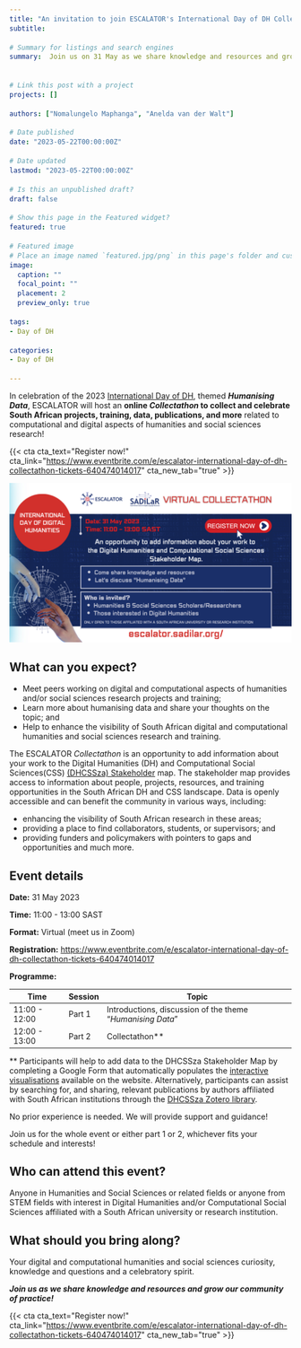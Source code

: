 ```yaml
---
title: "An invitation to join ESCALATOR's International Day of DH Collectathon"
subtitle: 

# Summary for listings and search engines
summary:  Join us on 31 May as we share knowledge and resources and grow our community of practice. 


# Link this post with a project
projects: []

authors: ["Nomalungelo Maphanga", "Anelda van der Walt"]

# Date published
date: "2023-05-22T00:00:00Z"

# Date updated
lastmod: "2023-05-22T00:00:00Z"

# Is this an unpublished draft?
draft: false

# Show this page in the Featured widget?
featured: true

# Featured image
# Place an image named `featured.jpg/png` in this page's folder and customize its options here.
image:
  caption: ""
  focal_point: ""
  placement: 2
  preview_only: true

tags:
- Day of DH

categories:
- Day of DH

---
```


In celebration of the 2023 [International Day of DH](https://crihn.openum.ca/nouvelles/2023/05/02/day-of-dh-2023-is-on-may-31st/), themed <em>__Humanising Data__</em>,  ESCALATOR will host an __online _Collectathon_ to collect and celebrate South African projects, training, data, publications, and more__ related to computational and digital aspects of humanities and social sciences research! 

{{< cta cta_text="Register now!" cta_link="https://www.eventbrite.com/e/escalator-international-day-of-dh-collectathon-tickets-640474014017" cta_new_tab="true" >}}


[![flyer](featured.png)](https://www.eventbrite.com/e/escalator-international-day-of-dh-collectathon-tickets-640474014017)
 
## What can you expect? 

- Meet peers working on digital and computational aspects of humanities and/or social sciences research projects and training; 
- Learn more about humanising data and share your thoughts on the topic; and
- Help to enhance the visibility of South African digital and computational humanities and social sciences research and training. 

The ESCALATOR _Collectathon_ is an opportunity to add information about your work to the Digital Humanities (DH) and Computational Social Sciences(CSS) [(DHCSSza) Stakeholder](https://escalator.sadilar.org/stakeholder-map/) map. The stakeholder map provides access to information about people, projects, resources, and training opportunities in the South African DH and CSS landscape. Data is openly accessible and can benefit the community in various ways, including:
- enhancing the visibility of South African research in these areas;
- providing a place to find collaborators, students, or supervisors; and
- providing funders and policymakers with pointers to gaps and opportunities and much more.


## Event details

__Date:__ 31 May 2023

__Time:__ 11:00 - 13:00 SAST

__Format:__ Virtual (meet us in Zoom)

__Registration:__ https://www.eventbrite.com/e/escalator-international-day-of-dh-collectathon-tickets-640474014017


__Programme:__

| Time | Session | Topic |
|---------|-----------------|--------------|
|11:00 - 12:00 | Part 1 | Introductions, discussion of the theme “_Humanising Data_”|
|12:00 - 13:00 | Part 2 | Collectathon** |


** Participants will help to add data to the DHCSSza Stakeholder Map by completing a Google Form that automatically populates the [interactive visualisations](https://escalator.sadilar.org/stakeholder-map/) available on the website. Alternatively, participants can assist by searching for, and sharing, relevant publications by authors affiliated with South African institutions through the [DHCSSza Zotero library](https://www.zotero.org/groups/3866799/dhcssza). 

No prior experience is needed. We will provide support and guidance!

Join us for the whole event or either part 1 or 2, whichever fits your schedule and interests!

## Who can attend this event?

Anyone in Humanities and Social Sciences or related fields or anyone from STEM fields with interest in Digital Humanities and/or Computational Social Sciences affiliated with a South African university or research institution.

## What should you bring along?

Your digital and computational humanities and social sciences curiosity, knowledge and questions and a celebratory spirit.

<em>__Join us as we share knowledge and resources and grow our community of practice!__</em>


{{< cta cta_text="Register now!" cta_link="https://www.eventbrite.com/e/escalator-international-day-of-dh-collectathon-tickets-640474014017" cta_new_tab="true" >}}
